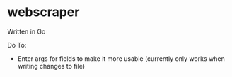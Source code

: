 # webscraper
Written in Go

Do To:

- Enter args for fields to make it more usable (currently only works when writing changes to file)
